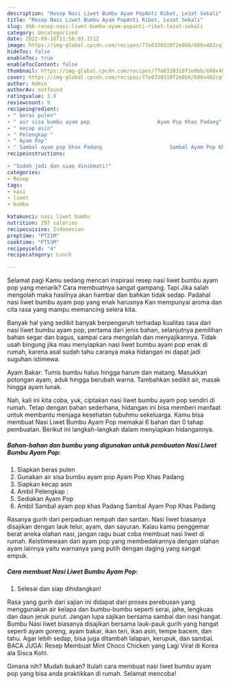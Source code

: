 ```yaml
---
description: "Resep Nasi Liwet Bumbu Ayam PopAnti Ribet, Lezat Sekali"
title: "Resep Nasi Liwet Bumbu Ayam PopAnti Ribet, Lezat Sekali"
slug: 466-resep-nasi-liwet-bumbu-ayam-popanti-ribet-lezat-sekali
category: Uncategorized
date: 2022-09-16T21:58:03.151Z
image: https://img-global.cpcdn.com/recipes/77e8330310f2e8bb/680x482cq70/nasi-liwet-bumbu-ayam-pop-foto-resep-utama.jpg
hideToc: false
enableToc: true
enableTocContent: false
thumbnail: https://img-global.cpcdn.com/recipes/77e8330310f2e8bb/680x482cq70/nasi-liwet-bumbu-ayam-pop-foto-resep-utama.jpg
cover: https://img-global.cpcdn.com/recipes/77e8330310f2e8bb/680x482cq70/nasi-liwet-bumbu-ayam-pop-foto-resep-utama.jpg
author: Admin
authorAv: notfound
ratingvalue: 3.8
reviewcount: 9
recipeingredient:
- " beras pulen"
- " air sisa bumbu ayam pop                      Ayam Pop Khas Padang"
- " kecap asin"
- " Pelengkap "
- " Ayam Pop"
- " Sambal ayam pop khas Padang                      Sambal Ayam Pop Khas Padang"
recipeinstructions:

- "Sudah jadi dan siap dinikmati!"
categories:
- Resep
tags:
- nasi
- liwet
- bumbu

katakunci: nasi liwet bumbu 
nutrition: 297 calories
recipecuisine: Indonesian
preptime: "PT21M"
cooktime: "PT53M"
recipeyield: "4"
recipecategory: Lunch

---
```



Selamat pagi Kamu sedang mencari inspirasi resep nasi liwet bumbu ayam pop yang menarik? Cara membuatnya sangat gampang. Tapi Jika salah mengolah maka hasilnya akan hambar dan bahkan tidak sedap. Padahal nasi liwet bumbu ayam pop yang enak harusnya Kan mempunyai aroma dan cita rasa yang mampu memancing selera kita.


Banyak hal yang sedikit banyak berpengaruh terhadap kualitas rasa dari nasi liwet bumbu ayam pop, pertama dari jenis bahan, selanjutnya pemilihan bahan segar dan bagus, sampai cara mengolah dan menyajikannya. Tidak usah bingung jika mau menyiapkan nasi liwet bumbu ayam pop enak di rumah, karena asal sudah tahu caranya maka hidangan ini dapat jadi suguhan istimewa.

Ayam Bakar: Tumis bumbu halus hingga harum dan matang. Masukkan potongan ayam, aduk hingga berubah warna. Tambahkan sedikit air, masak hingga ayam lunak.


Nah, kali ini kita coba, yuk, ciptakan nasi liwet bumbu ayam pop sendiri di rumah. Tetap dengan bahan sederhana, hidangan ini bisa memberi manfaat untuk membantu menjaga kesehatan tubuhmu sekeluarga. Kamu bisa membuat Nasi Liwet Bumbu Ayam Pop memakai 6 bahan dan 0 tahap pembuatan. Berikut ini langkah-langkah dalam menyiapkan hidangannya.

<!--inarticleads1-->

##### Bahan-bahan dan bumbu yang digunakan untuk pembuatan Nasi Liwet Bumbu Ayam Pop:

1. Siapkan  beras pulen
1. Gunakan  air sisa bumbu ayam pop                      Ayam Pop Khas Padang
1. Siapkan  kecap asin
1. Ambil  Pelengkap :
1. Sediakan  Ayam Pop
1. Ambil  Sambal ayam pop khas Padang                      Sambal Ayam Pop Khas Padang


Rasanya gurih dari perpaduan rempah dan santan. Nasi liwet biasanya disajikan dengan lauk telur, ayam, dan sayuran. Kalau kamu penggemar berat aneka olahan nasi, jangan ragu buat coba membuat nasi liwet di rumah. Keistimewaan dari ayam pop yang membedakannya dengan olahan ayam lainnya yaitu warnanya yang putih dengan daging yang sangat empuk. 

<!--inarticleads2-->

##### Cara membuat Nasi Liwet Bumbu Ayam Pop:


1. Selesai dan siap dihidangkan!

Rasa yang gurih dari sajian ini didapat dari proses perebusan yang menggunakan air kelapa dan bumbu-bumbu seperti serai, jahe, lengkuas dan daun jeruk purut. Jangan lupa sajikan bersama sambal dan nasi hangat. Bumbu Nasi liwet biasanya disajikan bersama lauk-pauk gurih yang hangat seperti ayam goreng, ayam bakar, ikan teri, ikan asin, tempe bacem, dan tahu. Agar lebih sedap, bisa juga ditambah lalapan, kerupuk, dan sambal. BACA JUGA: Resep Membuat Mint Choco Chicken yang Lagi Viral di Korea ala Sisca Kohl. 

Gimana nih? Mudah bukan? Itulah cara membuat nasi liwet bumbu ayam pop yang bisa anda praktikkan di rumah. Selamat mencoba!
